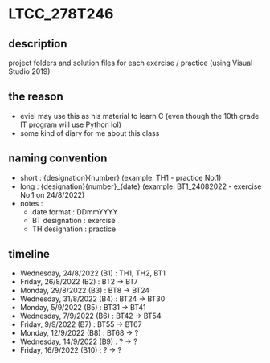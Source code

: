 # LTCC_278T246
## description 
project folders and solution files for each exercise / practice (using Visual Studio 2019)

## the reason
- eviel may use this as his material to learn C (even though the 10th grade IT program will use Python lol)
- some kind of diary for me about this class

## naming convention
- short : {designation}{number} (example: TH1 - practice No.1)
- long : {designation}{number}_{date} (example: BT1_24082022 - exercise No.1 on 24/8/2022)
- notes :
  - date format : DDmmYYYY
  - BT designation : exercise
  - TH designation : practice

## timeline
- Wednesday, 24/8/2022 (B1) : TH1, TH2, BT1
- Friday, 26/8/2022 (B2) : BT2 -> BT7
- Monday, 29/8/2022 (B3) : BT8 -> BT24
- Wednesday, 31/8/2022 (B4) :  BT24 -> BT30
- Monday, 5/9/2022 (B5) : BT31 -> BT41 
- Wednesday, 7/9/2022 (B6) : BT42 -> BT54
- Friday, 9/9/2022 (B7) : BT55 -> BT67
- Monday, 12/9/2022 (B8) : BT68 -> ?
- Wednesday, 14/9/2022 (B9) : ? -> ?
- Friday, 16/9/2022 (B10) : ? -> ?
